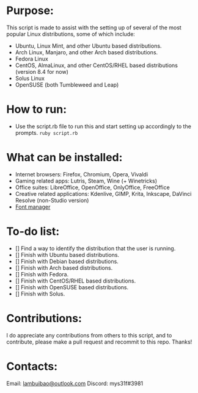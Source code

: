 # Purpose:
This script is made to assist with the setting up of several of the most popular Linux distributions, some of which include:
- Ubuntu, Linux Mint, and other Ubuntu based distributions.
- Arch Linux, Manjaro, and other Arch based distributions.
- Fedora Linux
- CentOS, AlmaLinux, and other CentOS/RHEL based distributions (version 8.4 for now)
- Solus Linux
- OpenSUSE (both Tumbleweed and Leap)

# How to run:
- Use the script.rb file to run this and start setting up accordingly to the prompts.
`ruby script.rb`

# What can be installed:
- Internet browsers: Firefox, Chromium, Opera, Vivaldi
- Gaming related apps: Lutris, Steam, Wine (+ Winetricks)
- Office suites: LibreOffice, OpenOffice, OnlyOffice, FreeOffice
- Creative related applications: Kdenlive, GIMP, Krita, Inkscape, DaVinci Resolve (non-Studio version)
- <a href="https://github.com/FontManager/font-manager">Font manager</a>

# To-do list:
- [] Find a way to identify the distribution that the user is running.
- [] Finish with Ubuntu based distributions.
- [] Finish with Debian based distributions.
- [] Finish with Arch based distributions.
- [] Finish with Fedora.
- [] Finish with CentOS/RHEL based distributions.
- [] Finish with OpenSUSE based distributions.
- [] Finish with Solus.

# Contributions:
I do appreciate any contributions from others to this script, and to contribute, please make a pull request and recommit to this repo. Thanks!

# Contacts:
Email: lambuibao@outlook.com
Discord: mys31f#3981